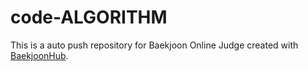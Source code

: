 # code-ALGORITHM
This is a auto push repository for Baekjoon Online Judge created with [BaekjoonHub](https://github.com/BaekjoonHub/BaekjoonHub).
